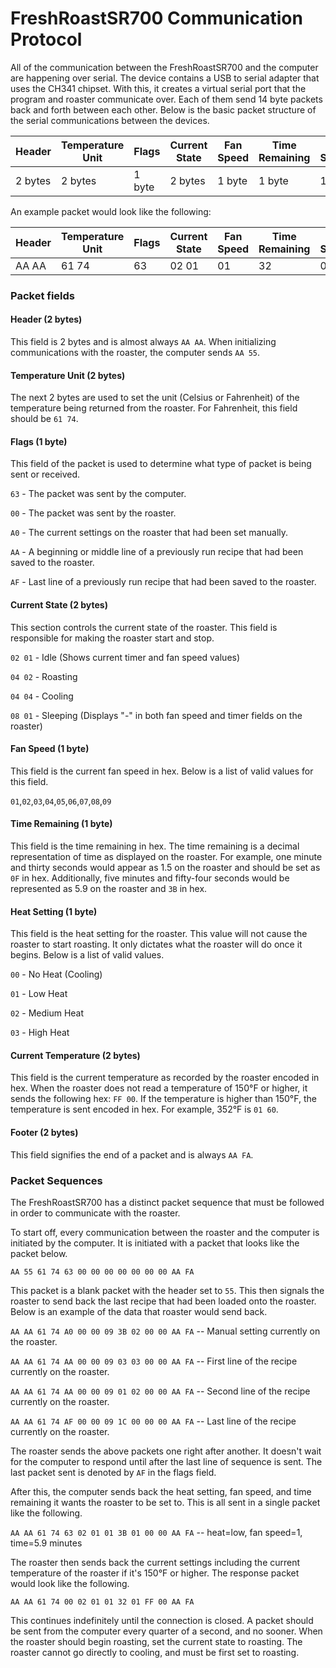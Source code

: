#  FreshRoastSR700 Communication Protocol
All of the communication between the FreshRoastSR700 and the computer are 
happening over serial. The device contains a USB to serial adapter that uses 
the CH341 chipset. With this, it creates a virtual serial port that the program 
and roaster communicate over. Each of them send 14 byte packets back and forth 
between each other. Below is the basic packet structure of the serial 
communications between the devices.

|Header|Temperature Unit|Flags|Current State|Fan Speed|Time Remaining|Heat Setting|Current Temperature|Footer|
|-------------|---|-----|-------|---------|-----|------------|-------------------|------|
|2 bytes|2 bytes|1 byte|2 bytes|1 byte|1 byte|1 byte|2 bytes|2 bytes|

An example packet would look like the following:

|Header|Temperature Unit|Flags|Current State|Fan Speed|Time Remaining|Heat Setting|Current Temperature|Footer|
|-------------|---|-----|-------|---------|-----|------------|-------------------|------|
|AA AA | 61 74 | 63 | 02 01 | 01 | 32 | 01 | 00 00 | AA FA |

### Packet fields

#### Header (2 bytes)
This field is 2 bytes and is almost always `AA AA`. When initializing 
communications with the roaster, the computer sends `AA 55`.

#### Temperature Unit (2 bytes)
The next 2 bytes are used to set the unit (Celsius or Fahrenheit) of the 
temperature being returned from the roaster. For Fahrenheit, this field should 
be `61 74`.

#### Flags (1 byte)
This field of the packet is used to determine what type of packet is being sent 
or received.

`63` - The packet was sent by the computer.

`00` - The packet was sent by the roaster.

`A0` - The current settings on the roaster that had been set manually.

`AA` - A beginning or middle line of a previously run recipe that had been 
saved to the roaster.

`AF` - Last line of a previously run recipe that had been saved to the roaster.

#### Current State (2 bytes)
This section controls the current state of the roaster. This field is 
responsible for making the roaster start and stop.

`02 01` - Idle (Shows current timer and fan speed values)

`04 02` - Roasting

`04 04` - Cooling

`08 01` - Sleeping (Displays "-" in both fan speed and timer fields on the 
roaster)

#### Fan Speed (1 byte)
This field is the current fan speed in hex. Below is a list of valid values for 
this field.

`01`,`02`,`03`,`04`,`05`,`06`,`07`,`08`,`09`

#### Time Remaining (1 byte)
This field is the time remaining in hex. The time remaining is a decimal 
representation of time as displayed on the roaster. For example, one minute and 
thirty seconds would appear as 1.5 on the roaster and should be set as `0F` in 
hex. Additionally, five minutes and fifty-four seconds would be represented 
as 5.9 on the roaster and `3B` in hex.

#### Heat Setting (1 byte)
This field is the heat setting for the roaster. This value will not cause the 
roaster to start roasting. It only dictates what the roaster will do once it 
begins. Below is a list of valid values.

`00` - No Heat (Cooling)

`01` - Low Heat

`02` - Medium Heat

`03` - High Heat

#### Current Temperature (2 bytes)
This field is the current temperature as recorded by the roaster encoded in 
hex. When the roaster does not read a temperature of 150°F or higher, it sends 
the following hex: `FF 00`. If the temperature is higher than 150°F, the 
temperature is sent encoded in hex. For example, 352°F is `01 60`.

#### Footer (2 bytes)
This field signifies the end of a packet and is always `AA FA`. 

### Packet Sequences
The FreshRoastSR700 has a distinct packet sequence that must be followed in 
order to communicate with the roaster.

To start off, every communication between the roaster and the computer is 
initiated by the computer. It is initiated with a packet that looks like the 
packet below.

`AA 55 61 74 63 00 00 00 00 00 00 00 AA FA`

This packet is a blank packet with the header set to `55`. This then signals 
the roaster to send back the last recipe that had been loaded onto the roaster. 
Below is an example of the data that roaster would send back.

`AA AA 61 74 A0 00 00 09 3B 02 00 00 AA FA` -- Manual setting currently on the 
roaster.

`AA AA 61 74 AA 00 00 09 03 03 00 00 AA FA` -- First line of the recipe 
currently on the roaster.

`AA AA 61 74 AA 00 00 09 01 02 00 00 AA FA` -- Second line of the recipe 
currently on the roaster.

`AA AA 61 74 AF 00 00 09 1C 00 00 00 AA FA` -- Last line of the recipe 
currently on the roaster.

The roaster sends the above packets one right after another. It doesn't wait 
for the computer to respond until after the last line of sequence is sent. The 
last packet sent is denoted by `AF` in the flags field.

After this, the computer sends back the heat setting, fan speed, and time 
remaining it wants the roaster to be set to. This is all sent in a single 
packet like the following.

`AA AA 61 74 63 02 01 01 3B 01 00 00 AA FA` -- heat=low, fan speed=1, time=5.9
minutes

The roaster then sends back the current settings including the current 
temperature of the roaster if it's 150°F or higher. The response packet would 
look like the following.

`AA AA 61 74 00 02 01 01 32 01 FF 00 AA FA`

This continues indefinitely until the connection is closed. A packet should be 
sent from the computer every quarter of a second, and no sooner. When the 
roaster should begin roasting, set the current state to roasting. The roaster 
cannot go directly to cooling, and must be first set to roasting.
